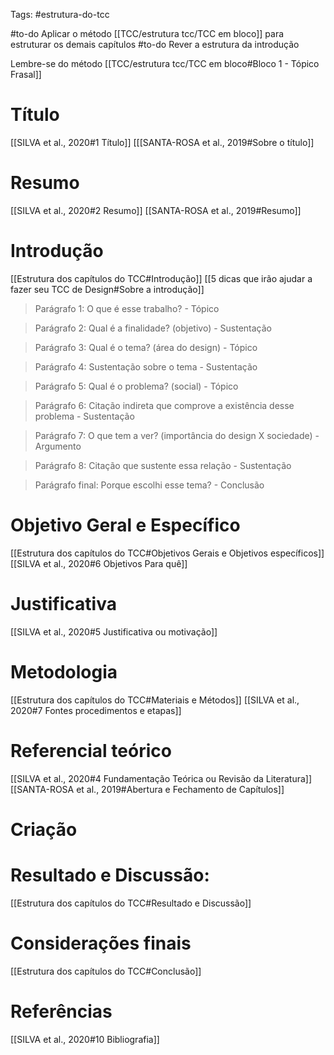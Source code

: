 Tags: #estrutura-do-tcc 

#to-do Aplicar o método [[TCC/estrutura tcc/TCC em bloco]] para estruturar os demais capítulos
#to-do Rever a estrutura da introdução

Lembre-se do método 
[[TCC/estrutura tcc/TCC em bloco#Bloco 1 - Tópico Frasal]]

# Título
[[SILVA et al., 2020#1 Título]]
[[[SANTA-ROSA et al., 2019#Sobre o título]]

# Resumo
[[SILVA et al., 2020#2 Resumo]]
[[SANTA-ROSA et al., 2019#Resumo]]

# Introdução
[[Estrutura dos capítulos do TCC#Introdução]]
[[5 dicas que irão ajudar a fazer seu TCC de Design#Sobre a introdução]]

> Parágrafo 1: O que é esse trabalho?  - Tópico

> Parágrafo 2: Qual é a finalidade? (objetivo) - Sustentação

> Parágrafo 3: Qual é o tema? (área do design) - Tópico

> Parágrafo 4: Sustentação sobre o tema - Sustentação

> Parágrafo 5: Qual é o problema? (social) - Tópico

> Parágrafo 6: Citação indireta que comprove a existência desse problema - Sustentação

> Parágrafo 7: O que tem a ver? (importância do design X sociedade) - Argumento

> Parágrafo 8: Citação que sustente essa relação - Sustentação

> Parágrafo final: Porque escolhi esse tema? - Conclusão


# Objetivo Geral e Específico  
[[Estrutura dos capítulos do TCC#Objetivos Gerais e Objetivos específicos]]
[[SILVA et al., 2020#6 Objetivos Para quê]]

# Justificativa  
[[SILVA et al., 2020#5 Justificativa ou motivação]]

# Metodologia
[[Estrutura dos capítulos do TCC#Materiais e Métodos]]
[[SILVA et al., 2020#7 Fontes procedimentos e etapas]]

# Referencial teórico
[[SILVA et al., 2020#4 Fundamentação Teórica ou Revisão da Literatura]]
[[SANTA-ROSA et al., 2019#Abertura e Fechamento de Capítulos]]

# Criação
 
 # Resultado e Discussão:  
[[Estrutura dos capítulos do TCC#Resultado e Discussão]]

# Considerações finais
[[Estrutura dos capítulos do TCC#Conclusão]]

# Referências
[[SILVA et al., 2020#10 Bibliografia]]
